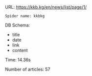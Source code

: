 URL: https://kkb.kg/en/news/list/page/1/

    Spider name: kkbkg

DB Schema:
- title
- date
- link
- content

Time: 14.36s

Number of articles: 57


